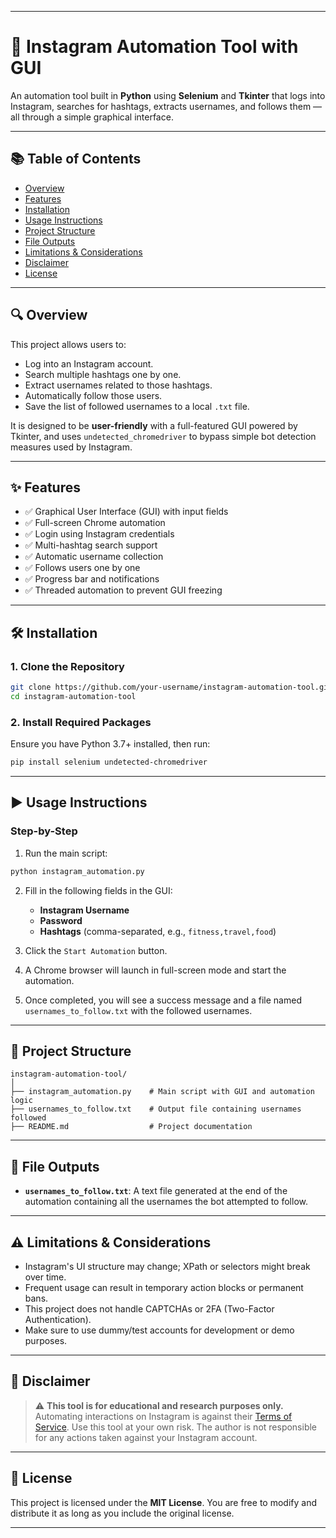 

---

# 📸 Instagram Automation Tool with GUI

An automation tool built in **Python** using **Selenium** and **Tkinter** that logs into Instagram, searches for hashtags, extracts usernames, and follows them — all through a simple graphical interface.

---

## 📚 Table of Contents

* [Overview](#overview)
* [Features](#features)
* [Installation](#installation)
* [Usage Instructions](#usage-instructions)
* [Project Structure](#project-structure)
* [File Outputs](#file-outputs)
* [Limitations & Considerations](#limitations--considerations)
* [Disclaimer](#disclaimer)
* [License](#license)

---

## 🔍 Overview

This project allows users to:

* Log into an Instagram account.
* Search multiple hashtags one by one.
* Extract usernames related to those hashtags.
* Automatically follow those users.
* Save the list of followed usernames to a local `.txt` file.

It is designed to be **user-friendly** with a full-featured GUI powered by Tkinter, and uses `undetected_chromedriver` to bypass simple bot detection measures used by Instagram.

---

## ✨ Features

* ✅ Graphical User Interface (GUI) with input fields
* ✅ Full-screen Chrome automation
* ✅ Login using Instagram credentials
* ✅ Multi-hashtag search support
* ✅ Automatic username collection
* ✅ Follows users one by one
* ✅ Progress bar and notifications
* ✅ Threaded automation to prevent GUI freezing

---

## 🛠️ Installation

### 1. Clone the Repository

```bash
git clone https://github.com/your-username/instagram-automation-tool.git
cd instagram-automation-tool
```

### 2. Install Required Packages

Ensure you have Python 3.7+ installed, then run:

```bash
pip install selenium undetected-chromedriver
```

---

## ▶️ Usage Instructions

### Step-by-Step

1. Run the main script:

```bash
python instagram_automation.py
```

2. Fill in the following fields in the GUI:

   * **Instagram Username**
   * **Password**
   * **Hashtags** (comma-separated, e.g., `fitness,travel,food`)

3. Click the `Start Automation` button.

4. A Chrome browser will launch in full-screen mode and start the automation.

5. Once completed, you will see a success message and a file named `usernames_to_follow.txt` with the followed usernames.

---

## 📂 Project Structure

```
instagram-automation-tool/
│
├── instagram_automation.py    # Main script with GUI and automation logic
├── usernames_to_follow.txt    # Output file containing usernames followed
├── README.md                  # Project documentation
```

---

## 📄 File Outputs

* **`usernames_to_follow.txt`**: A text file generated at the end of the automation containing all the usernames the bot attempted to follow.

---

## ⚠️ Limitations & Considerations

* Instagram's UI structure may change; XPath or selectors might break over time.
* Frequent usage can result in temporary action blocks or permanent bans.
* This project does not handle CAPTCHAs or 2FA (Two-Factor Authentication).
* Make sure to use dummy/test accounts for development or demo purposes.

---

## 📢 Disclaimer

> ⚠️ **This tool is for educational and research purposes only.**
> Automating interactions on Instagram is against their [Terms of Service](https://help.instagram.com/581066165581870).
> Use this tool at your own risk. The author is not responsible for any actions taken against your Instagram account.

---

## 🪪 License

This project is licensed under the **MIT License**. You are free to modify and distribute it as long as you include the original license.

---

